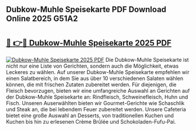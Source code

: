 ## Dubkow-Muhle Speisekarte PDF Download Online 2025 G51A2

# <h2><a href="http://gcb41n.nevu.top/?p=Dubkow-Muhle+Speisekarte">🔗 👉🔴 Dubkow-Muhle Speisekarte 2025 PDF</a></h2>

[![Dubkow-Muhle Speisekarte 2025 PDF](https://i.imgur.com/dBaPXMq.png)](http://gcb41n.nevu.top/?p=Dubkow-Muhle+Speisekarte)
Die Dubkow-Muhle Speisekarte ist nicht nur eine Liste von Gerichten, sondern auch die Möglichkeit, etwas Leckeres zu wählen. Auf unserer Dubkow-Muhle Speisekarte empfehlen wir einen Salatbereich, in dem Sie aus über 10 verschiedenen Salaten wählen können, die mit frischen Zutaten zubereitet werden. Für diejenigen, die Fleisch bevorzugen, bieten wir eine umfangreiche Auswahl an Gerichten auf der Dubkow-Muhle Speisekarte an: Rindfleisch, Schweinefleisch, Huhn und Fisch. Unseren Auserwählten bieten wir Gourmet-Gerichte wie Schaschlik und Steak an, die bei lebendem Feuer zubereitet werden. Unsere Cafeteria bietet eine große Auswahl an Desserts, von traditionellen Kuchen und Kuchen bis hin zu erlesenen Crème Brûlée und Schokoladen-Fufu-Pai.
